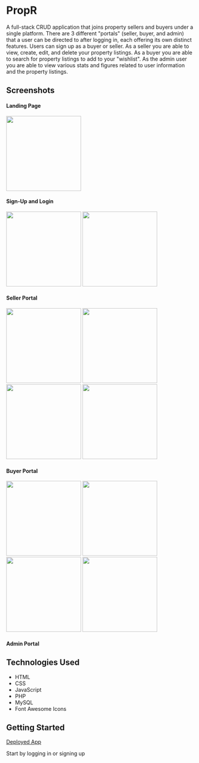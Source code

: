 # PropR

A full-stack CRUD application that joins property sellers and buyers under a single platform. There are 3 different "portals" (seller, buyer, and admin) that a user can be directed to after logging in, each offering its own distinct features. Users can sign up as a buyer or seller. As a seller you are able to view, create, edit, and delete your property listings. As a buyer you are able to search for property listings to add to your "wishlist". As the admin user you are able to view various stats and figures related to user information and the property listings.

## Screenshots
#### Landing Page
<img src="https://i.imgur.com/UhIEgqQ.png" width ="200" />

#### Sign-Up and Login
<img src="https://i.imgur.com/ScnFnWW.png" width ="200" /> <img src="https://i.imgur.com/DR6Yplu.png" width ="200" />

#### Seller Portal
<img src="https://i.imgur.com/u5G9ouz.png" width ="200" /> <img src="https://i.imgur.com/aywiOEx.png" width ="200" /> <img src="https://i.imgur.com/cTj8GVA.png" width ="200" /> <img src="https://i.imgur.com/1OMVAU6.png" width ="200" />

#### Buyer Portal
<img src="https://i.imgur.com/u5G9ouz.png" width ="200" /> <img src="https://i.imgur.com/aywiOEx.png" width ="200" /> <img src="https://i.imgur.com/cTj8GVA.png" width ="200" /> <img src="https://i.imgur.com/1OMVAU6.png" width ="200" />

#### Admin Portal

## Technologies Used
- HTML
- CSS
- JavaScript
- PHP
- MySQL
- Font Awesome Icons

## Getting Started
[Deployed App]()

Start by logging in or signing up




